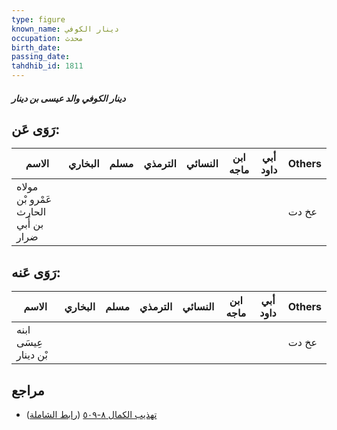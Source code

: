 ```yaml
---
type: figure
known_name: دينار الكوفي
occupation: محدث
birth_date:
passing_date:
tahdhib_id: 1811
---
```

##### دينار الكوفي والد عيسى بن دينار

## رَوَى عَن:
| الاسم                                | البخاري | مسلم | الترمذي | النسائي | ابن ماجه | أبي داود | Others |
| ------------------------------------ | ------- | ---- | ------- | ------- | -------- | -------- | ------ |
| مولاه عَمْرو بْن الحارث بن أَبي ضرار |         |      |         |         |          |          | عخ دت  |
## رَوَى عَنه:
| الاسم                 | البخاري | مسلم | الترمذي | النسائي | ابن ماجه | أبي داود | Others |
| --------------------- | ------- | ---- | ------- | ------- | -------- | -------- | ------ |
| ابنه عِيسَى بْن دينار |         |      |         |         |          |          | عخ دت  |
## مراجع
- [تهذيب الكمال ٨-٥٠٩](obsidian://open?vault=Tahdhib-al-Kamal&file=Figures/١٨١١-دينار%20الكوفي%20والد%20عيسى%20بن%20دينار) ([رابط الشاملة](https://shamela.ws/book/3722/4220))